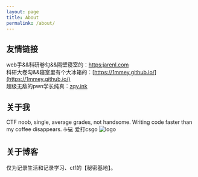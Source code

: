 ```yaml
---
layout: page
title: About
permalink: /about/
---
```

## 友情链接
web手&&科研卷勾&&隔壁寝室的：[https:jarenl.com](https://jarenl.com/)<br>
科研大卷勾&&寝室里有个大冰箱的：[https://1mmey.github.io/](https://1mmey.github.io/)<br>
超级无敌的pwn学长纯真：[zqy.ink](zqy.ink)

## 关于我
CTF noob, single, average grades, not handsome. Writing code faster than my coffee disappears. ☕💻 
爱打csgo
![logo](../image/csgo.png)

## 关于博客
仅为记录生活和记录学习、ctf的【秘密基地】。
